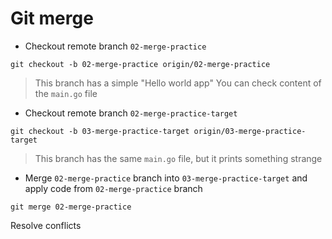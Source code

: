 # Git merge

- Checkout remote branch `02-merge-practice`

```shell
git checkout -b 02-merge-practice origin/02-merge-practice
```

> This branch has a simple "Hello world app"
> You can check content of the `main.go` file

- Checkout remote branch `02-merge-practice-target`

```shell
git checkout -b 03-merge-practice-target origin/03-merge-practice-target
```

> This branch has the same `main.go` file, but it prints something strange

- Merge `02-merge-practice` branch into `03-merge-practice-target` and apply code from `02-merge-practice` branch

```shell
git merge 02-merge-practice
```

Resolve conflicts


